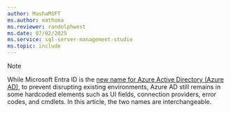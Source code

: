 ```yaml
---
author: MashaMSFT
ms.author: mathoma
ms.reviewer: randolphwest
ms.date: 07/02/2025
ms.service: sql-server-management-studio
ms.topic: include
---
```


> [!NOTE]  
> While Microsoft Entra ID is the [new name for Azure Active Directory (Azure AD)](/entra/fundamentals/new-name), to prevent disrupting existing environments, Azure AD still remains in some hardcoded elements such as UI fields, connection providers, error codes, and cmdlets. In this article, the two names are interchangeable.
